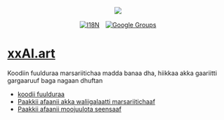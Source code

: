<p align="center"><a href="https://wac.tax"><img src="https://cdn.jsdelivr.net/gh/wactax/img/logo.svg"/></a></p><p align="center"><a href="https://github.com/wactax/wac.tax/blob/main/doc/README.md#readme"><img alt="I18N" src="https://cdn.jsdelivr.net/gh/wactax/img/t.svg"/></a>　<a href="https://groups.google.com/u/2/g/wactax"><img alt="Google Groups" src="https://cdn.jsdelivr.net/gh/wactax/img/g-groups.svg"/></a></p>

# [xxAI.art](https://xxAI.art)

Koodiin fuulduraa marsariitichaa madda banaa dha, hiikkaa akka gaariitti gargaaruuf baga nagaan dhuftan

* [koodii fuulduraa](https://github.com/xxai-art/web)
* [Paakkii afaanii akka waliigalaatti marsariitichaaf](https://github.com/xxai-art/web/tree/main/i18n)
* [Paakkii afaanii moojuulota seensaaf](https://github.com/wacpkg/user/tree/main/ui.i18n)

